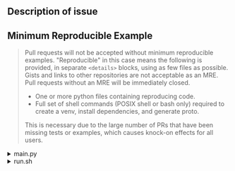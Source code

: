 ## Description of issue


## Minimum Reproducible Example

> Pull requests will not be accepted without minimum reproducible examples. "Reproducible" in this case
> means the following is provided, in separate `<details>` blocks, using as few files as possible. Gists
> and links to other repositories are not acceptable as an MRE. Pull requests without an MRE will be
> immediately closed.
>
> - One or more python files containing reproducing code.
> - Full set of shell commands (POSIX shell or bash only) required to create a venv, install
>   dependencies, and generate proto.
>
> This is necessary due to the large number of PRs that have been missing tests or examples, which
> causes knock-on effects for all users.

<details>
<summary>main.py</summary>

```py
# Full python code to reproduce
if __name__ == "__main__":
    ...
```

</details>

<details>
<summary>run.sh</summary>

```sh
#!/usr/bin/env bash
set -o errexit -o nounset -o pipefail
python -m venv venv
source ./venv/bin/activate
pip install $INSERT_DEPENDENCIES_HERE
python main.py
```

</details>
